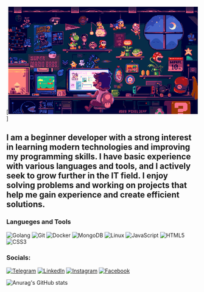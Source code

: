 [![Header](https://github.com/FurmanovVitaliy/FurmanovVitaliy/blob/main/assets/tenor.gif)]

## I am a beginner developer with a strong interest in learning modern technologies and improving my programming skills. I have basic experience with various languages and tools, and I actively seek to grow further in the IT field. I enjoy solving problems and working on projects that help me gain experience and create efficient solutions.


### Langueges and Tools
![Golang](https://img.shields.io/badge/-Go-090909?style=for-the-badge&logo=Go&logoColor)
![Git](https://img.shields.io/badge/-Git-090909?style=for-the-badge&logo=Git&logoColor=F05032)
![Docker](https://img.shields.io/badge/-Docker-090909?style=for-the-badge&logo=Docker&logoColor=2496ED)
![MongoDB](https://img.shields.io/badge/-MongoDB-090909?style=for-the-badge&logo=MongoDB&logoColor=47A248)
![Linux](https://img.shields.io/badge/-Linux-090909?style=for-the-badge&logo=Linux&logoColor=FCC624)
![JavaScript](https://img.shields.io/badge/-JavaScript-090909?style=for-the-badge&logo=JavaScript&logoColor)
![HTML5](https://img.shields.io/badge/-HTML5-090909?style=for-the-badge&logo=HTML5&logoColor=E34F26)
![CSS3](https://img.shields.io/badge/-CSS3-090909?style=for-the-badge&logo=CSS3&logoColor=1572B6)



### Socials:

[![Telegram](https://img.shields.io/badge/-Telegram-090909?style=for-the-badge&logo=telegram&logoColor)](https://t.me/VitaliyFurmanov)
[![LinkedIn](https://img.shields.io/badge/-LinkedIn-090909?style=for-the-badge&logo=linkedin&logoColor=007BB6)](https://www.linkedin.com/in/vitalii-furmanov)
[![Instagram](https://img.shields.io/badge/-Instagram-090909?style=for-the-badge&logo=instagram&logoColor)](https://www.instagram.com/furmanov.vitaliy)
[![Facebook](https://img.shields.io/badge/-Facebook-090909?style=for-the-badge&logo=Facebook&logoColor=1195F5)](https://www.facebook.com/vitaliy.furmanov.7)

![Anurag's GitHub stats](https://github-readme-stats.vercel.app/api?username=FurmanovVitaliy&show_icons=true&theme=omni&hide=contribs)